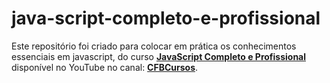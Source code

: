 # java-script-completo-e-profissional
Este repositório foi criado para colocar em prática os conhecimentos essenciais em javascript, do curso [**JavaScript Completo e Profissional**](https://www.youtube.com/playlist?list=PLx4x_zx8csUg_AxxbVWHEyAJ6cBdsYc0T) disponível no YouTube no canal: [**CFBCursos**](https://www.youtube.com/@cfbcursos).

